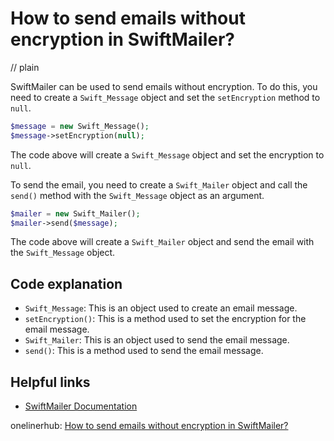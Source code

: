 # How to send emails without encryption in SwiftMailer?
// plain

SwiftMailer can be used to send emails without encryption. To do this, you need to create a `Swift_Message` object and set the `setEncryption` method to `null`.

```php
$message = new Swift_Message();
$message->setEncryption(null);
```

The code above will create a `Swift_Message` object and set the encryption to `null`.

To send the email, you need to create a `Swift_Mailer` object and call the `send()` method with the `Swift_Message` object as an argument.

```php
$mailer = new Swift_Mailer();
$mailer->send($message);
```

The code above will create a `Swift_Mailer` object and send the email with the `Swift_Message` object.

## Code explanation


- `Swift_Message`: This is an object used to create an email message.
- `setEncryption()`: This is a method used to set the encryption for the email message.
- `Swift_Mailer`: This is an object used to send the email message.
- `send()`: This is a method used to send the email message.

## Helpful links

- [SwiftMailer Documentation](https://swiftmailer.symfony.com/docs/introduction.html)

onelinerhub: [How to send emails without encryption in SwiftMailer?](https://onelinerhub.com/php-swiftmailer/how-to-send-emails-without-encryption-in-swiftmailer)